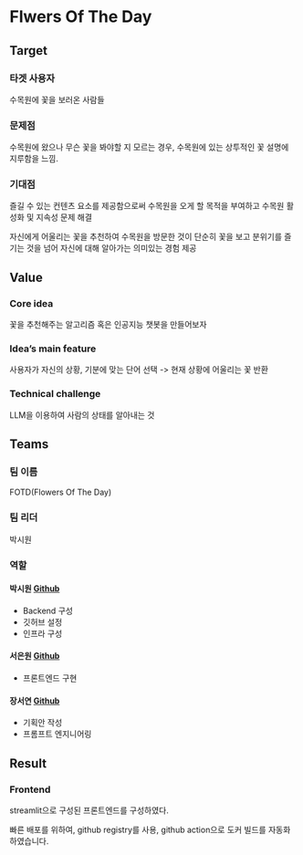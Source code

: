 # Flwers Of The Day

## Target

### 타겟 사용자
수목원에 꽃을 보러온 사람들

### 문제점
수목원에 왔으나 무슨 꽃을 봐야할 지 모르는 경우, 수목원에 있는 상투적인 꽃 설명에 지루함을 느낌.

### 기대점
즐길 수 있는 컨텐츠 요소를 제공함으로써 수목원을 오게 할 목적을 부여하고 수목원 활성화 및 지속성 문제 해결

자신에게 어울리는 꽃을 추천하여 수목원을 방문한 것이 단순히 꽃을 보고 분위기를 즐기는 것을 넘어 자신에 대해 알아가는 의미있는 경험 제공

## Value
### Core idea
꽃을 추천해주는 알고리즘 혹은 인공지능 챗봇을 만들어보자

### Idea’s main feature
사용자가 자신의 상황, 기분에 맞는 단어 선택 -> 현재 상황에 어울리는 꽃 반환

### Technical challenge
LLM을 이용하여 사람의 상태를 알아내는 것

## Teams

### 팀 이름
FOTD(Flowers Of The Day)

### 팀 리더
박시원

### 역할

#### 박시원 [Github](https://github.com/siwonpada)
- Backend 구성
- 깃허브 설정
- 인프라 구성

#### 서은원 [Github](https://github.com/seunwon)
- 프론트엔드 구현

#### 장서연  [Github](https://github.com/Jangseo5160)
- 기획안 작성
- 프롬프트 엔지니어링

## Result

### Frontend

streamlit으로 구성된 프론트엔드를 구성하였다. 

빠른 배포를 위하여, github registry를 사용, github action으로 도커 빌드를 자동화하였습니다.



